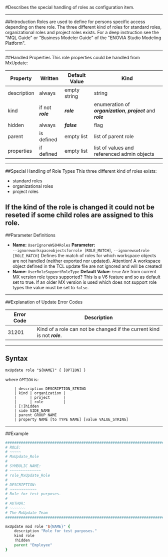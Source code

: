<!--
 *
 *  This file is part of MxUpdate <http://www.mxupdate.org>.
 *
 *  MxUpdate is a deployment tool for a PLM platform to handle
 *  administration objects as single update files (configuration item).
 *
 *  Copyright (C) 2008-2016 The MxUpdate Team
 *
 *  The Manual of MxUpdate is licensed under a CC BY-NC-SA 4.0 license
 *  (Creative Commons Attribution-NonCommercial-ShareAlike 4.0 
 *  International 4.0 license).
 *
 *  You should have received a copy of the license along with this
 *  work. If not, see <http://creativecommons.org/licenses/by-nc-sa/4.0/>.
 *
-->

#Describes the special handling of roles as configuration item.

----
##Introduction
Roles are used to define for persons specific access depending on there role. The three different kind of roles for standard roles, organizational roles and project roles exists. For a deep instruction see the "MQL Guide" or "Business Modeler Guide" of the "ENOVIA Studio Modeling Platform".

----
##Handled Properties
This role properties could be handled from MxUpdate:

Property                       | Written            | Default Value | Kind
-------------------------------|--------------------|---------------|----
description                    | always             | empty string  | string
kind                           | if not ***role***  | ***role***    | enumeration of ***organization***, ***project*** and ***role***
hidden                         | always             | ***false***   | flag
parent                         | is defined         | empty list    | list of parent role
properties                     | if defined         | empty list    | list of values and referenced admin objects

----
##Special Handling of Role Types
This three different kind of roles exists:
* standard roles
* organizational roles
* project roles

If the kind of the role is changed it could not be reseted if some child roles are assigned to this role.
----
##Parameter Definitions
*   **Name:** `UserIgnoreWSO4Roles`
    **Parameter:** `‑‑ignoreworkspaceobjectsforrole [ROLE_MATCH]`, `‑‑ignorewso4role [ROLE_MATCH]`
    Defines the match of roles for which workspace objects are not handled (neither exported nor updated).
    Attention! A workspace object defined in the TCL update file are not ignored and will be created!
*   **Name:** `UserRoleSupportRoleType`
    **Default Value:** `true`
    Are from current MX version role types supported? This is a V6 feature and so as default set to true. If an older MX version is used which does not support role types the value must be set to `false`.

----
##Explanation of Update Error Codes

Error Code | Description
-----------|------------
31201      | Kind of a role can not be changed if the current kind is not ***role***.

----
## Syntax
```
mxUpdate role "${NAME}" { [OPTION] }
```
where `OPTION` is:
```
    | description DESCRIPTION_STRING
    | kind | organization |
    |      | project      |
    |      | role         |
    | [!]hidden
    | side SIDE_NAME
    | parent GROUP_NAME
    | property NAME [to TYPE NAME] [value VALUE_STRING]
```

----
##Example
```TCL
################################################################################
# ROLE:
# ~~~~~
# MxUpdate_Role
#
# SYMBOLIC NAME:
# ~~~~~~~~~~~~~~
# role_MxUpdate_Role
#
# DESCRIPTION:
# ~~~~~~~~~~~~
# Role for test purposes.
#
# AUTHOR:
# ~~~~~~~
# The MxUpdate Team
################################################################################

mxUpdate mod role "${NAME}" {
    description "Role for test purposes."
    kind role 
    !hidden
    parent "Employee"
}
```
